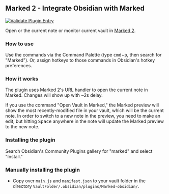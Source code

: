 ## Marked 2 - Integrate Obsidian with Marked

[![Validate Plugin Entry](https://github.com/obsidianmd/obsidian-releases/actions/workflows/validate-plugin-entry.yml/badge.svg)](https://github.com/obsidianmd/obsidian-releases/actions/workflows/validate-plugin-entry.yml)

Open or the current note or monitor current vault in [Marked 2](https://marked2app.com).

### How to use

Use the commands via the Command Palette (type <kbd>cmd</kbd>+<kbd>p</kbd>, then search for "Marked"). Or, assign hotkeys to those commands in Obsidian's hotkey preferences.

### How it works

The plugin uses Marked 2's URL handler to open the current note in Marked. Changes will show up with ~2s delay.

If you use the command "Open Vault in Marked," the Marked preview will show the most recently-modified file in your vault, which will be the current note. In order to switch to a new note in the preview, you need to make an edit, but hitting <kbd>Space</kbd> anywhere in the note will update the Marked preview to the new note.

### Installing the plugin

Search Obsidian's Community Plugins gallery for "marked" and select "Install."

### Manually installing the plugin

- Copy over `main.js` and `manifest.json` to your vault folder in the directory `VaultFolder/.obsidian/plugins/Marked-obsidian/`.

